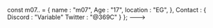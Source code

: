 const m07.. = {
   name : "m07",
   Age : "17",
   location : "EG",
  },
  Contact : {
    Discord : "Variable"
    Twitter : "@369C"
  }
}; 
--->
